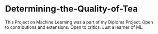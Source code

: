 # Determining-the-Quality-of-Tea
This Project on Machine Learning was a part of my Diploma Project.
Open to contributions and extensions.
Open to critics.
Just a learner of ML.
